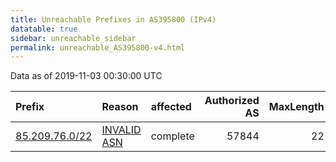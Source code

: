 ```yaml
---
title: Unreachable Prefixes in AS395800 (IPv4)
datatable: true
sidebar: unreachable_sidebar
permalink: unreachable_AS395800-v4.html
---
```


Data as of 2019-11-03 00:30:00 UTC


<div class="datatable-begin"></div>

| Prefix                                                 | Reason                                                                                                 | affected   |   Authorized AS |   MaxLength | Anchor                                         |   unreachable /24s |
|:-------------------------------------------------------|:-------------------------------------------------------------------------------------------------------|:-----------|----------------:|------------:|:-----------------------------------------------|-------------------:|
| [85.209.76.0/22](https://stat.ripe.net/85.209.76.0/22) | [INVALID ASN](https://rpki-validator.ripe.net/announcement-preview?asn=AS395800&prefix=85.209.76.0/22) | complete   |           57844 |          22 | [RIPE](unreachable_RIPE_NCC_RPKI_Root-v4.html) |                  4 |

<div class="datatable-end"></div>